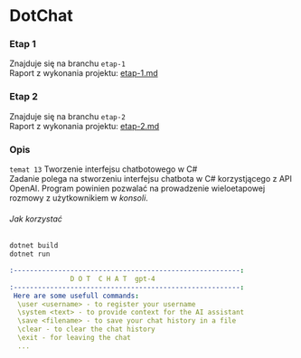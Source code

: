 DotChat
===

### Etap 1
Znajduje się na branchu `etap-1`</br>
Raport z wykonania projektu: [etap-1.md](doc-1/etap-1.md)

### Etap 2
Znajduje się na branchu `etap-2`</br>
Raport z wykonania projektu: [etap-2.md](doc-2/etap-2.md)

### Opis 
`temat 13` Tworzenie interfejsu chatbotowego w C#<br>
Zadanie polega na stworzeniu interfejsu chatbota w C# korzystjącego z API OpenAI. Program powinien pozwalać na prowadzenie wieloetapowej rozmowy z użytkownikiem w _konsoli_.
###### Jak korzystać
```bash
dotnet build
dotnet run
```
```yaml
:--------------------------------------------------------:
               D O T  C H A T  gpt-4
:--------------------------------------------------------:
 Here are some usefull commands:
  \user <username> - to register your username
  \system <text> - to provide context for the AI assistant
  \save <filename> - to save your chat history in a file
  \clear - to clear the chat history
  \exit - for leaving the chat
  ...
```